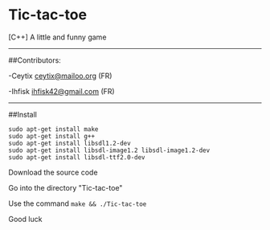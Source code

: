 # Tic-tac-toe
[C++] A little and funny game
___

##Contributors:

-Ceytix <ceytix@mailoo.org> (FR)

-Ihfisk <ihfisk42@gmail.com> (FR)

___

##Install

```
sudo apt-get install make
sudo apt-get install g++
sudo apt-get install libsdl1.2-dev
sudo apt-get install libsdl-image1.2 libsdl-image1.2-dev
sudo apt-get install libsdl-ttf2.0-dev
```

Download the source code

Go into the directory "Tic-tac-toe"

Use the command `make && ./Tic-tac-toe`

Good luck
